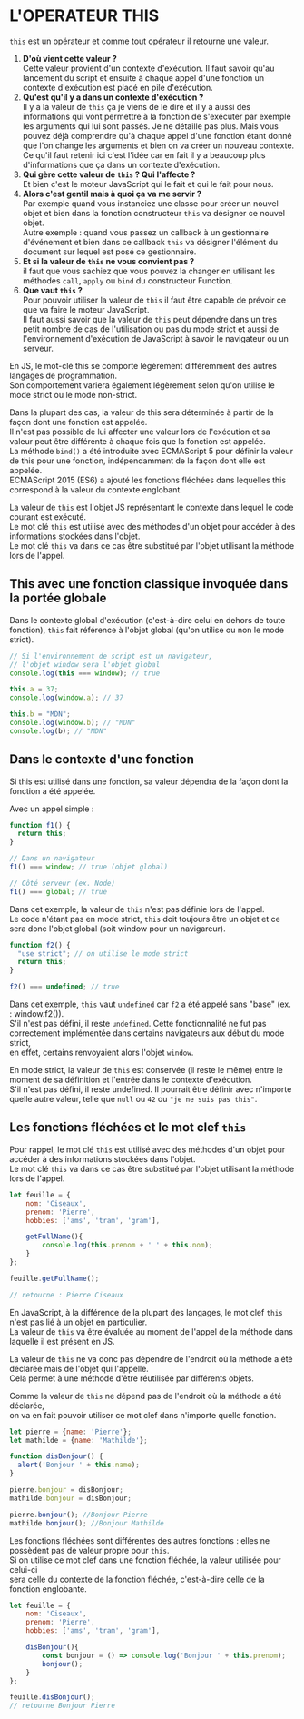 # L'OPERATEUR THIS

`this` est un opérateur et comme tout opérateur il retourne une valeur.
1. **D'où vient cette valeur ?**<br> 
Cette valeur provient d'un contexte d'exécution. Il faut savoir qu'au lancement du script et ensuite à chaque appel d'une fonction un contexte d'exécution est placé en pile d'exécution.
2. **Qu'est qu'il y a dans un contexte d'exécution ?**<br> 
Il y a la valeur de `this` ça je viens de le dire et il y a aussi des informations qui vont permettre à la fonction de s'exécuter par exemple les arguments qui lui sont passés. Je ne détaille pas plus. Mais vous pouvez déjà comprendre qu'à chaque appel d'une fonction étant donné que l'on change les arguments et bien on va créer un nouveau contexte. Ce qu'il faut retenir ici c'est l'idée car en fait il y a beaucoup plus d'informations que ça dans un contexte d'exécution.
3. **Qui gère cette valeur de `this` ? Qui l'affecte ?**<br> 
Et bien c'est le moteur JavaScript qui le fait et qui le fait pour nous.
4. **Alors c'est gentil mais à quoi ça va me servir ?**<br> 
Par exemple quand vous instanciez une classe pour créer un nouvel objet et bien dans la fonction constructeur `this` va désigner ce nouvel objet.<br> 
Autre exemple : quand vous passez un callback à un gestionnaire d'événement et bien dans ce callback `this` va désigner l'élément du document sur lequel est posé ce gestionnaire.
5. **Et si la valeur de `this` ne vous convient pas ?**<br>
il faut que vous sachiez que vous pouvez la changer en utilisant les méthodes `call`, `apply` ou `bind` du constructeur Function.
6. **Que vaut `this` ?**<br> 
Pour pouvoir utiliser la valeur de `this` il faut être capable de prévoir ce que va faire le moteur JavaScript.<br>
Il faut aussi savoir que la valeur de `this` peut dépendre dans un très petit nombre de cas de l'utilisation ou pas du mode strict et aussi de l'environnement d'exécution de JavaScript à savoir le navigateur ou un serveur.

En JS, le mot-clé this se comporte légèrement différemment des autres langages de programmation.<br>
Son comportement variera également légèrement selon qu'on utilise le mode strict ou le mode non-strict.<br>

Dans la plupart des cas, la valeur de this sera déterminée à partir de la façon dont une fonction est appelée.<br>
Il n'est pas possible de lui affecter une valeur lors de l'exécution et sa valeur peut être différente à chaque fois que la fonction est appelée.<br>
La méthode `bind()` a été introduite avec ECMAScript 5 pour définir la valeur de this pour une fonction, indépendamment de la façon dont elle est appelée.<br>
ECMAScript 2015 (ES6) a ajouté les fonctions fléchées dans lequelles this correspond à la valeur du contexte englobant.<br>

La valeur de `this` est l'objet JS représentant le contexte dans lequel le code courant est exécuté.<br>
Le mot clé `this` est utilisé avec des méthodes d'un objet pour accéder à des informations stockées dans l'objet.<br>
Le mot clé `this` va dans ce cas être substitué par l'objet utilisant la méthode lors de l'appel.

## This avec une fonction classique invoquée dans la portée globale

Dans le contexte global d'exécution (c'est-à-dire celui en dehors de toute fonction), `this` fait référence à l'objet global (qu'on utilise ou non le mode strict).

```Javascript
// Si l'environnement de script est un navigateur,
// l'objet window sera l'objet global
console.log(this === window); // true

this.a = 37;
console.log(window.a); // 37

this.b = "MDN";
console.log(window.b); // "MDN"
console.log(b); // "MDN"
```

## Dans le contexte d'une fonction

Si this est utilisé dans une fonction, sa valeur dépendra de la façon dont la fonction a été appelée.

Avec un appel simple :
```Javascript
function f1() {
  return this;
}

// Dans un navigateur
f1() === window; // true (objet global)

// Côté serveur (ex. Node)
f1() === global; // true
```

Dans cet exemple, la valeur de `this` n'est pas définie lors de l'appel.<br>
Le code n'étant pas en mode strict, `this` doit toujours être un objet et ce sera donc l'objet global (soit window pour un navigareur).<br>

```Javascript
function f2() {
  "use strict"; // on utilise le mode strict
  return this;
}

f2() === undefined; // true
```
Dans cet exemple, `this` vaut `undefined` car `f2` a été appelé sans "base" (ex. : window.f2()).<br>
S'il n'est pas défini, il reste `undefined`. Cette fonctionnalité ne fut pas correctement implémentée dans certains navigateurs aux début du mode strict,<br>
en effet, certains renvoyaient alors l'objet `window`.

En mode strict, la valeur de `this` est conservée (il reste le même) entre le moment de sa définition et l'entrée dans le contexte d'exécution.<br>
S'il n'est pas défini, il reste undefined. Il pourrait être définir avec n'importe quelle autre valeur, telle que `null` ou `42` ou `"je ne suis pas this"`.

## Les fonctions fléchées et le mot clef `this`

Pour rappel, le mot clé `this` est utilisé avec des méthodes d'un objet pour accéder à des informations stockées dans l'objet.<br>
Le mot clé `this` va dans ce cas être substitué par l'objet utilisant la méthode lors de l'appel.

```javascript
let feuille = {
    nom: 'Ciseaux',
    prenom: 'Pierre',
    hobbies: ['ams', 'tram', 'gram'],

    getFullName(){
        console.log(this.prenom + ' ' + this.nom);
    }
};

feuille.getFullName();

// retourne : Pierre Ciseaux
```

En JavaScript, à la différence de la plupart des langages, le mot clef `this` n'est pas lié à un objet en particulier.<br>
La valeur de `this` va être évaluée au moment de l'appel de la méthode dans laquelle il est présent en JS.

La valeur de `this` ne va donc pas dépendre de l'endroit où la méthode a été déclarée mais de l'objet qui l'appelle.<br>
Cela permet à une méthode d'être réutilisée par différents objets.

Comme la valeur de `this` ne dépend pas de l'endroit où la méthode a été déclarée,<br> 
on va en fait pouvoir utiliser ce mot clef dans n'importe quelle fonction.

```javascript
let pierre = {name: 'Pierre'};
let mathilde = {name: 'Mathilde'};

function disBonjour() {
  alert('Bonjour ' + this.name);
}

pierre.bonjour = disBonjour;
mathilde.bonjour = disBonjour;

pierre.bonjour(); //Bonjour Pierre
mathilde.bonjour(); //Bonjour Mathilde
```

Les fonctions fléchées sont différentes des autres fonctions : elles ne possèdent pas de valeur propre pour `this`.<br>
Si on utilise ce mot clef dans une fonction fléchée, la valeur utilisée pour celui-ci<br> 
sera celle du contexte de la fonction fléchée, c'est-à-dire celle de la fonction englobante.

```javascript
let feuille = {
    nom: 'Ciseaux',
    prenom: 'Pierre',
    hobbies: ['ams', 'tram', 'gram'],

    disBonjour(){
        const bonjour = () => console.log('Bonjour ' + this.prenom);
        bonjour();
    }
};

feuille.disBonjour();
// retourne Bonjour Pierre
```